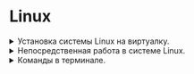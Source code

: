 # Linux


<details> 
<summary>  Установка системы Linux на виртуалку. 
</summary>

* Программы необходимые для установки

1. ### VirtualBox - [Скачать](https://www.virtualbox.org/wiki/Downloads) 
###

2. ### Образ системы Linux [Скачать](https://ubuntu.com/download/desktop) ![Скрин](Dop_Materiali/Linux-Obrz.jpg)
###
3. ### Запускаем программу VirtualBox, далее нажимаем создать (зелённая надпись сверху), после этого нажимаем режим эксперта. ![Скрин](Dop_Materiali/Linux_ust_1.jpg)
###
4. ### Настраиваем имя образа, путь где будет установлен и храниться и сам образ который мы скачали, ну и систему которую хотим установить.![Скрин](Dop_Materiali/Linux_ust_2.jpg)
###
5. ### Далее в следущей вкладке, настраиваем имя пользователя на вход в систему. ![Скрин](Dop_Materiali/Linux_ust_3.jpg) 
###
6. ### Вследующей вкладке, выделяем ресурсы под систему (это не постоянное выделение, а в момент, когда будем запускать и рабоать в системе)![Скрин](Dop_Materiali/Linux_ust_4.jpg)
###
7. ### В следующей вкладке (Жёский диск, просто выделяем места под систему, примерно если не жало выделить 50гигов) Затем нажать готов, пойдёт установка системы.
8. ### После установки, в программе VirtualBox уже нажимаем запуск системы.![Скрин](Dop_Materiali/Linux_ust_5.jpg)
###
9. ### После того как поработали в системе, закрываем на крестик, и выбираем выключение по середине.![Скрин](Dop_Materiali/Linux_ust_6.jpg)

</details>

<details> 
<summary>  Непосредственная работа в системе Linux.
</summary>

###

* Вся работа в системе Linux практически осуществляеться через терминал.

###

* Запустив терминал, зачастую многие команды требуют пароль root или по другому администратора.
    * Для этого в терминале необходимо прописать комаду su, далее запросит пароль администратора, его ввести (пароль не видно что вводим), после этого покажет что мы уже не пользователь а администратор (root)
    ![Скрин](Dop_Materiali/Linux_ust_7.jpg)

###

* Запуск через терминал своего рода тоталкомандер (работа с файлами.). В терминале прописываем команду mc ![Скрин](Dop_Materiali/Linux_ust_8.jpg)

###

* Расшифровка
    * segars - имя пользователя
    * Linux-Znatia - имя компа
    * :~$ каталог в котром мы находимся.
    * ![Скрин](Dop_Materiali/Linux_osn_1.jpg)

###

* Абсолютный путь к файлу/каталогу, пример cat/var/log/syslog.
* Относительный путь cat test/testfile, cd home
тобижь, слэщь(/) не используеться.
* Редакток текста в терминале (vim). Прописываем команду vim (название файла) и мы его можем редактировать.
    * чтоб начать редактировать, нажимаем кнопку (I)
    * чтобы закончить режим запист, нажимаем (Esc)
    * чтобы сохранить документ и закрыть его, нужно зажать комбинацию Shift+(:) и далее ввести команду wq - выглядеть будет так - :wq 
    После этого файл закроеться и обратно откроеться терминал.
    * чтобы не сохранить изминения которые мы сделали, то после Shift+(:) прописываем q!, и мы закроем файл без сохранения.
* Текстовый редактор nano, запуск также в терминале.
    * Все команды прописанны и видны сразу, все команды идут через Ctrl+
* Текстовый редактор mcedit (он идёт от mc)
    * понятный редактор. На клавиши F1 по F10 всё меня, и вызов дополднительных опций по клавише F9
* Пользователи. Их можно просмотреть через команду cat /etc/passwd и нам выдаст всю информацию о всех имеющихся пользователей в системе.
* Посмотреть группы пользователй cat /etc/group
* Посмотреть пароли пользователей cat /etc/shadow
* Чтобы добавить - создать пользвателя необходимо прописать sudo useradd -s /bin/bash -m -d /home/(имя каталога) (имя пользователя). Таким образом мы указали, группу пользвателя, создали ему домашний каталог.
    * Теперь ему нужно создать пароль, sudo passwd (Имя пользователя), такой командой как назначаеться пароль так и сбрасываеться.
* Ещё способ создать пользователя sudo adduser (имя пользователя), запустить алгоритм создания пользователя, где нас запросят сразу создать ему пароль, вбить дополнительные данные группы, адреса, телефона и так далее.
* Просмотр пользователей в системе ещё одной командой, tail /etc/passwd
* Закинуть пользователя в другую группу. sudo usermod -aG adm (имя пользователя). Мы перекинули пользовтеля в группу админов. После этого, чтобы посмотреть, какие вообще есть группы у пользователя мы прописываем команду id.
* Удалить пользователя sudo userdel (имя  пользователя)
* Команда создать группу для пользователей sudo groupadd (название группы)
* Команда удалить группу для пользователей sudo groupdel (название группы)
* Как переключиться на любого пользователя в системе, прописываем команду su (имя пользователя). Если прописать только su и нажать интер, это поумолчанию запрос на переключение супер пользователя root
* Редактор прав супер пользователей, прописываем sudo visudo, откроеться редактор, где мы можем изминить права и другие политики безопасностей разных пользователей и груп. Данный файл, редактировать опасно, лишний раз лучше там быть внмательней.
* Права на файлы, каталоги можно настроить через mc.


</details>

<details> 
<summary>  Команды в терминале. 
</summary>

* Для любой команды, можно запросить подсказку, если мы забыли или не знаем что она может и как её применить.
    * К примеру ls --help получим описания, для чего и что мы можем сделать
    * или man ls тоже своего рода справка по команде
* su - запуск режима администратора
* mc - запуск тотол командора
* Ctrl+L - очистка терминала
* Ctrl+О - свернуть тотол командер (mc)
* Ctrl+Shift+(+) - увеличевает текст в терминале.
* команда cd / (имя каталога куда хотим попасть)
* команда cd - выйдем в корней каталог
* команда exit выйдем из программы или из режима администратора (root)
* команда ip a - покажет адрес айпи
* команда ls -al покажет все файлы в каталоге
* команда cd /dev - устройства
* команда cd /proc - процессы состояния системы ОС
* команда cd /sys - информация о системе
* команда cd /run - временные файлы
* команда pwd - выдаст нам полный путь каталога в котором мы находимся, затем для удобства его скопировать и применить если потребуеться.
* команда mkdir (далее любое название), создас каталог.
* команда mkdir -p может создать множество каталогов (пример - mkdir -p 1/2/3/4/5)
* команда cd ~/ (далее название каталога чтобы сразу перейти)
* команда ll - быстро посмотрит есть ли чтото в данном каталоге или нет.
* команда cat >(название файла), создадим файл, после нажатия ввода, вводим данные которые запишуться на файл, и как только закончили ввод нажимаем комбинацию Ctrl+D это закончит ввод и сохранит в файл всё что мы прописыали.
* команда cat >> (название файла), мы дозаписываем какието данные в файл. Если после команды cat мы поставим один символ (>), то мы затерём новыми данными старые данные в файле.
* команда cd .. мы попадём в каталог на уровень выше, ну или назад.
* команда cp (название файла) (название файла), мы копируем файл с новым названием.
* команда cp -r (название каталога) - может копировать каталоги.
* команда mv (название каталога, файла) (новое название каталога, файла) - переименовываем файл,каталог.
* команда rm (название файла) - удаляет его.
* команда rm -rf (название каталога) - удаляет его. Данная команда, очень опасная, и удаляет файлы и каталог без права на востановления. Чтобы не лохануться, и не удалить то что не нужно или скажем так чтобы не удалить не у такого кого не нужно, надо прописать полный путь удаления, пример - rm -rf /home/segars/test2 - таким образом, мы обезапасим себя, и не перепутаем, что удаляем каталог/файл у того у кого нужно.
* команда touch (название файл) - создаёт просто пустой файл.
* команда cat (название файлв) (название файлв) > (название файлв) склеит два файл в другой новый.
* команда cat (название файлв) покажет что в нутри файла есть.
* команда ln (название файлв) (название файла и в конце дописать приставку_ln), таким образом мы создадим копию файл и при этомо, всё что мы делаем с копией или в копии, отражаеться на оригинал. (понятие жёских ссылок)


</details>






